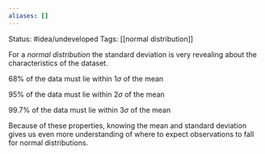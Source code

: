 ```yaml
---
aliases: []
---
```

Status: #idea/undeveloped 
Tags: [[normal distribution]]

For a *normal distribution* the standard deviation is very revealing about the characteristics of the dataset.

68% of the data must lie within $1 \sigma$ of the mean

95% of the data must lie within $2 \sigma$ of the mean

99.7% of the data must lie within $3 \sigma$ of the mean

Because of these properties, knowing the mean and standard deviation gives us even more understanding of where to expect observations to fall for normal distributions.